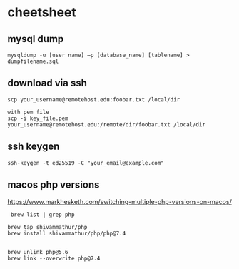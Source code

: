 # cheetsheet

## mysql dump

```
mysqldump -u [user name] –p [database_name] [tablename] > dumpfilename.sql
```

## download via ssh

```
scp your_username@remotehost.edu:foobar.txt /local/dir

with pem file
scp -i key_file.pem your_username@remotehost.edu:/remote/dir/foobar.txt /local/dir
```

## ssh keygen
`ssh-keygen -t ed25519 -C "your_email@example.com"`


## macos php versions
https://www.markhesketh.com/switching-multiple-php-versions-on-macos/

```
 brew list | grep php

brew tap shivammathur/php
brew install shivammathur/php/php@7.4


brew unlink php@5.6
brew link --overwrite php@7.4
```

